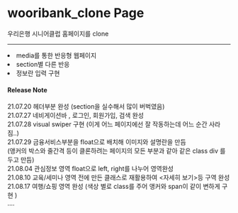 # wooribank_clone Page

우리은행 시니어클럽 홈페이지를 clone
<hr/>
<li> media를 통한 반응형 웹페이지</li>
<li> section별 다른 반응</li>
<li> 정보란 입력 구현

<h4> Release Note </h4>
21.07.20 헤더부분 완성 (section을 실수해서 많이 버벅였음) <br/>
21.07.27 네비게이션바 , 로그인, 회원가입, 검색 완성 <br/>
21.07.28 visual swiper 구현 (이게 어느 페이지에선 잘 작동하는데 어느 순간 사라짐..)<br/>
21.07.29 금융서비스부분을 float으로 배치해 이미지와 설명란을 만듬 <br/>           (앵커의 박스와 줄간격 등이 클론하려는 페이지의 모든 부분과 같아 같은 class div 를 두고 만듬) <br/>
21.08.04 관심정보 영역 float으로 left, right를 나누어 영역완성 <br/>
21.08.10 교육/세미나 영역 전에 만든 클래스로 재활용하여 <자세히 보기>등 구역 완성<br/>
21.08.17 여행/쇼핑 영역 완성 (색상 별로 class를 주어 앵커와 span이 같이 변하게 구현 )<br/>
....
